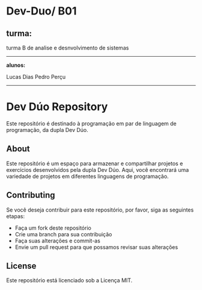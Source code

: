 # Dev-Duo/ B01
**turma:**
------------

turma B de analise e desnvolvimento de sistemas

------------

**alunos:**


Lucas Dias
Pedro Perçu

------------------------
**Dev Dúo Repository**
======================

Este repositório é destinado à programação em par de linguagem de programação, da dupla Dev Dúo.

**About**
--------

Este repositório é um espaço para armazenar e compartilhar projetos e exercícios desenvolvidos pela dupla Dev Dúo. Aqui, você encontrará uma variedade de projetos em diferentes linguagens de programação.

**Contributing**
---------------

Se você deseja contribuir para este repositório, por favor, siga as seguintes etapas:

* Faça um fork deste repositório
* Crie uma branch para sua contribuição
* Faça suas alterações e commit-as
* Envie um pull request para que possamos revisar suas alterações

**License**
---------

Este repositório está licenciado sob a Licença MIT.
